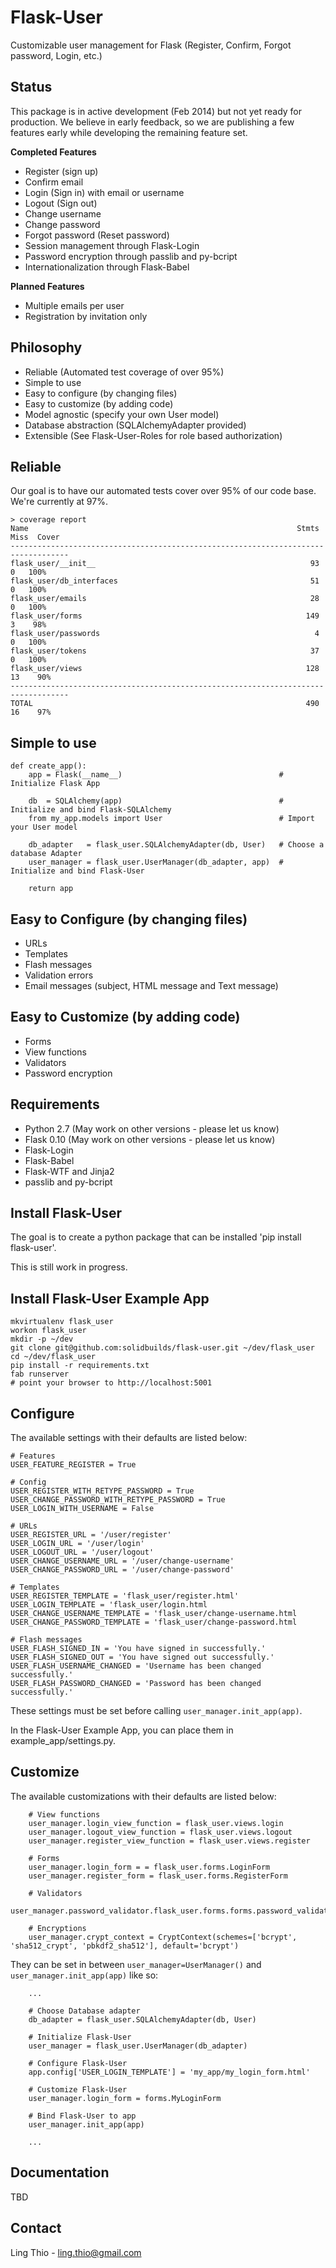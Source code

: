 Flask-User
==========

Customizable user management for Flask (Register, Confirm, Forgot password, Login, etc.)

Status
------
This package is in active development (Feb 2014) but not yet ready for production.
We believe in early feedback, so we are publishing a few features early
while developing the remaining feature set.

__Completed Features__

- Register (sign up)
- Confirm email
- Login (Sign in) with email or username
- Logout (Sign out)
- Change username
- Change password
- Forgot password (Reset password)
- Session management through Flask-Login
- Password encryption through passlib and py-bcript
- Internationalization through Flask-Babel

__Planned Features__

- Multiple emails per user
- Registration by invitation only

Philosophy
----------

- Reliable (Automated test coverage of over 95%)
- Simple to use
- Easy to configure (by changing files)
- Easy to customize (by adding code)
- Model agnostic (specify your own User model)
- Database abstraction (SQLAlchemyAdapter provided)
- Extensible (See Flask-User-Roles for role based authorization)


Reliable
--------

Our goal is to have our automated tests cover over 95% of our code base.  
We're currently at 97%.

```
> coverage report
Name                                                            Stmts   Miss  Cover
-----------------------------------------------------------------------------------
flask_user/__init__                                                93      0   100%
flask_user/db_interfaces                                           51      0   100%
flask_user/emails                                                  28      0   100%
flask_user/forms                                                  149      3    98%
flask_user/passwords                                                4      0   100%
flask_user/tokens                                                  37      0   100%
flask_user/views                                                  128     13    90%
-----------------------------------------------------------------------------------
TOTAL                                                             490     16    97%
```

Simple to use
-------------

```
def create_app():
    app = Flask(__name__)                                   # Initialize Flask App
    
    db  = SQLAlchemy(app)                                   # Initialize and bind Flask-SQLAlchemy
    from my_app.models import User                          # Import your User model
    
    db_adapter   = flask_user.SQLAlchemyAdapter(db, User)   # Choose a database Adapter
    user_manager = flask_user.UserManager(db_adapter, app)  # Initialize and bind Flask-User
    
    return app
```


Easy to Configure (by changing files)
-------------------------------------

- URLs
- Templates
- Flash messages
- Validation errors
- Email messages (subject, HTML message and Text message)

Easy to Customize (by adding code)
----------------------------------

- Forms
- View functions
- Validators
- Password encryption

Requirements
------------

- Python 2.7 (May work on other versions - please let us know)
- Flask 0.10 (May work on other versions - please let us know)
- Flask-Login
- Flask-Babel
- Flask-WTF and Jinja2
- passlib and py-bcript

Install Flask-User
------------------

The goal is to create a python package that can be installed 'pip install flask-user'.  

This is still work in progress.

Install Flask-User Example App
------------------------------

```
mkvirtualenv flask_user
workon flask_user
mkdir -p ~/dev
git clone git@github.com:solidbuilds/flask-user.git ~/dev/flask_user
cd ~/dev/flask_user
pip install -r requirements.txt
fab runserver
# point your browser to http://localhost:5001
```

Configure
---------

The available settings with their defaults are listed below:

```
# Features
USER_FEATURE_REGISTER = True
   
# Config
USER_REGISTER_WITH_RETYPE_PASSWORD = True
USER_CHANGE_PASSWORD_WITH_RETYPE_PASSWORD = True
USER_LOGIN_WITH_USERNAME = False

# URLs
USER_REGISTER_URL = '/user/register'
USER_LOGIN_URL = '/user/login'
USER_LOGOUT_URL = '/user/logout'
USER_CHANGE_USERNAME_URL = '/user/change-username'
USER_CHANGE_PASSWORD_URL = '/user/change-password'
    
# Templates
USER_REGISTER_TEMPLATE = 'flask_user/register.html'
USER_LOGIN_TEMPLATE = 'flask_user/login.html
USER_CHANGE_USERNAME_TEMPLATE = 'flask_user/change-username.html
USER_CHANGE_PASSWORD_TEMPLATE = 'flask_user/change-password.html
    
# Flash messages
USER_FLASH_SIGNED_IN = 'You have signed in successfully.'
USER_FLASH_SIGNED_OUT = 'You have signed out successfully.'
USER_FLASH_USERNAME_CHANGED = 'Username has been changed successfully.'
USER_FLASH_PASSWORD_CHANGED = 'Password has been changed successfully.'
```

These settings must be set before calling `user_manager.init_app(app)`.

In the Flask-User Example App, you can place them in example_app/settings.py.


Customize
---------

The available customizations with their defaults are listed below:

```
    # View functions
    user_manager.login_view_function = flask_user.views.login
    user_manager.logout_view_function = flask_user.views.logout
    user_manager.register_view_function = flask_user.views.register

    # Forms
    user_manager.login_form = = flask_user.forms.LoginForm
    user_manager.register_form = flask_user.forms.RegisterForm
    
    # Validators
    user_manager.password_validator.flask_user.forms.forms.password_validator

    # Encryptions
    user_manager.crypt_context = CryptContext(schemes=['bcrypt', 'sha512_crypt', 'pbkdf2_sha512'], default='bcrypt')
```

They can be set in between `user_manager=UserManager()` and `user_manager.init_app(app)` like so:

```
    ...

    # Choose Database adapter
    db_adapter = flask_user.SQLAlchemyAdapter(db, User)
    
    # Initialize Flask-User
    user_manager = flask_user.UserManager(db_adapter)

    # Configure Flask-User
    app.config['USER_LOGIN_TEMPLATE'] = 'my_app/my_login_form.html'

    # Customize Flask-User
    user_manager.login_form = forms.MyLoginForm

    # Bind Flask-User to app
    user_manager.init_app(app)
    
    ...
```

Documentation
-------------

TBD
    
Contact
-------
Ling Thio - ling.thio@gmail.com
